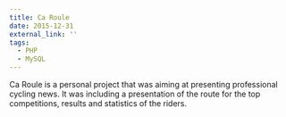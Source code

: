 ```yaml
---
title: Ca Roule
date: 2015-12-31
external_link: ''
tags:
  - PHP
  - MySQL
---
```


Ca Roule is a personal project that was aiming at presenting professional cycling news. It was including a presentation of the route for the top competitions, results and statistics of the riders.

<!--more-->
